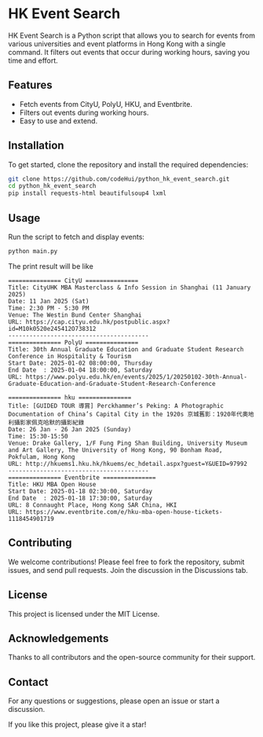 # HK Event Search

HK Event Search is a Python script that allows you to search for events from various universities and event platforms in Hong Kong with a single command. It filters out events that occur during working hours, saving you time and effort.

## Features

- Fetch events from CityU, PolyU, HKU, and Eventbrite.
- Filters out events during working hours.
- Easy to use and extend.

## Installation

To get started, clone the repository and install the required dependencies:

```bash
git clone https://github.com/codeHui/python_hk_event_search.git
cd python_hk_event_search
pip install requests-html beautifulsoup4 lxml
```

## Usage

Run the script to fetch and display events:

```bash
python main.py
```

The print result will be like
```
=============== CityU ===============
Title: CityUHK MBA Masterclass & Info Session in Shanghai (11 January 2025)
Date: 11 Jan 2025 (Sat)
Time: 2:30 PM - 5:30 PM
Venue: The Westin Bund Center Shanghai
URL: https://cap.cityu.edu.hk/postpublic.aspx?id=M10k0520e245412O738312
----------------------------------------
=============== PolyU ===============
Title: 30th Annual Graduate Education and Graduate Student Research Conference in Hospitality & Tourism
Start Date: 2025-01-02 08:00:00, Thursday
End Date  : 2025-01-04 18:00:00, Saturday
URL: https://www.polyu.edu.hk/en/events/2025/1/20250102-30th-Annual-Graduate-Education-and-Graduate-Student-Research-Conference

=============== hku ===============
Title: [GUIDED TOUR 導賞] Perckhammer’s Peking: A Photographic Documentation of China’s Capital City in the 1920s 京城舊影：1920年代奧地利攝影家佩克哈默的攝影紀錄
Date: 26 Jan - 26 Jan 2025 (Sunday)
Time: 15:30-15:50
Venue: Drake Gallery, 1/F Fung Ping Shan Building, University Museum and Art Gallery, The University of Hong Kong, 90 Bonham Road, Pokfulam, Hong Kong  
URL: http://hkuems1.hku.hk/hkuems/ec_hdetail.aspx?guest=Y&UEID=97992
----------------------------------------
=============== Eventbrite ===============
Title: HKU MBA Open House
Start Date: 2025-01-18 02:30:00, Saturday
End Date  : 2025-01-18 17:30:00, Saturday
URL: 8 Connaught Place, Hong Kong SAR China, HKI
URL: https://www.eventbrite.com/e/hku-mba-open-house-tickets-1118454901719
```

## Contributing

We welcome contributions! Please feel free to fork the repository, submit issues, and send pull requests. Join the discussion in the Discussions tab.

## License

This project is licensed under the MIT License.

## Acknowledgements

Thanks to all contributors and the open-source community for their support.

## Contact

For any questions or suggestions, please open an issue or start a discussion.

If you like this project, please give it a star!
